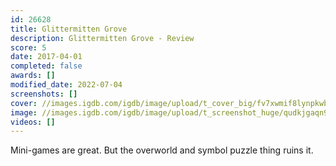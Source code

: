```yaml
---
id: 26628
title: Glittermitten Grove
description: Glittermitten Grove - Review
score: 5
date: 2017-04-01
completed: false
awards: []
modified_date: 2022-07-04
screenshots: []
cover: //images.igdb.com/igdb/image/upload/t_cover_big/fv7xwmif8lynpkwbahyb.jpg
image: //images.igdb.com/igdb/image/upload/t_screenshot_huge/qudkjgaqn9v42lckjwmy.jpg
videos: []
---
```

Mini-games are great. But the overworld and symbol puzzle thing ruins it.